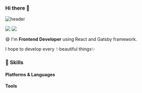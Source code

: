 
### Hi there 👋
![header](https://capsule-render.vercel.app/api?type=soft&color=auto&height=150&section=header&text=HeeYeonHan&fontSize=70&animation=twinkling)

<p>
  <a href="mailto:heeyeonh3@gmail.com" target="_blank"><img src="https://img.shields.io/badge/heeyeonh3@gmail.com-EA4335?style=flat-square&logo=Gmail&logoColor=white"/></a>
  <a href="https://www.linkedin.com/in/alice-han-268749167/" target="_blank"><img src="https://img.shields.io/badge/Alice Han-0A66C2?style=flat-square&logo=Linkedin&logoColor=white"/></a>
</p>

😄 I'm **Frontend Developer** using React and Gatsby framework. </br>

I hope to develop every ✨beautiful things✨

### 💪 Skills
#### Platforms & Languages

#### Tools
<p>
</p>



<!--
**alicehan1734/alicehan1734** is a  _special_  repository because its `README.md` (this file) appears on your GitHub profile.

Here are some ideas to get you started:

- 🔭 I’m currently working on ...
- 🌱 I’m currently learning ...
- 👯 I’m looking to collaborate on ...
- 🤔 I’m looking for help with ...
- 💬 Ask me about ...
- 📫 How to reach me: ...
- 😄 Pronouns: ...
- ⚡ Fun fact: ...
-->
